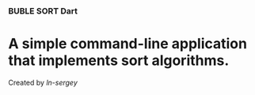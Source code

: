 ### BUBLE SORT Dart

# A simple command-line application that implements sort algorithms.

Created by *ln-sergey*
